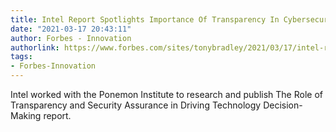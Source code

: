 ```yaml
---
title: Intel Report Spotlights Importance Of Transparency In Cybersecurity
date: "2021-03-17 20:43:11"
author: Forbes - Innovation
authorlink: https://www.forbes.com/sites/tonybradley/2021/03/17/intel-report-spotlights-importance-of-transparency-in-cybersecurity/
tags:
- Forbes-Innovation
---
```

Intel worked with the Ponemon Institute to research and publish The Role of Transparency and Security Assurance in Driving Technology Decision-Making report.